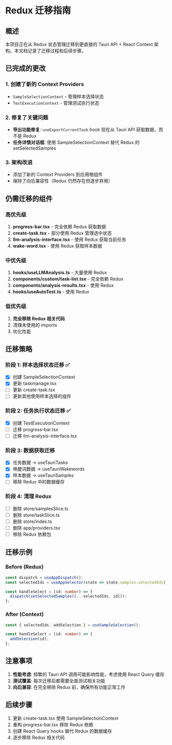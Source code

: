 # Redux 迁移指南

## 概述
本项目正在从 Redux 状态管理迁移到更直接的 Tauri API + React Context 架构。本文档记录了迁移过程和后续步骤。

## 已完成的更改

### 1. 创建了新的 Context Providers
- `SampleSelectionContext` - 管理样本选择状态
- `TestExecutionContext` - 管理测试执行状态

### 2. 修复了关键问题
- **导出功能修复**: `useExportCurrentTask` hook 现在从 Tauri API 获取数据，而不是 Redux
- **任务详情对话框**: 使用 SampleSelectionContext 替代 Redux 的 setSelectedSamples

### 3. 架构改进
- 添加了新的 Context Providers 到应用根组件
- 保持了向后兼容性（Redux 仍然存在但逐步弃用）

## 仍需迁移的组件

### 高优先级
1. **progress-bar.tsx** - 完全依赖 Redux 获取数据
2. **create-task.tsx** - 部分使用 Redux 管理选中状态
3. **llm-analysis-interface.tsx** - 使用 Redux 获取当前任务
4. **wake-word.tsx** - 使用 Redux 获取样本数据

### 中优先级
1. **hooks/useLLMAnalysis.ts** - 大量使用 Redux
2. **components/custom/task-list.tsx** - 完全依赖 Redux
3. **components/analysis-results.tsx** - 使用 Redux
4. **hooks/useAutoTest.ts** - 使用 Redux

### 低优先级
1. **完全移除 Redux 相关代码**
2. 清理未使用的 imports
3. 优化性能

## 迁移策略

### 阶段 1: 样本选择状态迁移 ✅
- [x] 创建 SampleSelectionContext
- [x] 更新 taskmanage.tsx
- [ ] 更新 create-task.tsx
- [ ] 更新其他使用样本选择的组件

### 阶段 2: 任务执行状态迁移 ✅
- [x] 创建 TestExecutionContext
- [ ] 迁移 progress-bar.tsx
- [ ] 迁移 llm-analysis-interface.tsx

### 阶段 3: 数据获取迁移
- [x] 任务数据 → useTauriTasks
- [x] 唤醒词数据 → useTauriWakewords
- [x] 样本数据 → useTauriSamples
- [ ] 移除 Redux 中的数据缓存

### 阶段 4: 清理 Redux
- [ ] 删除 store/samplesSlice.ts
- [ ] 删除 store/taskSlice.ts
- [ ] 删除 store/index.ts
- [ ] 删除 app/providers.tsx
- [ ] 移除 Redux 依赖包

## 迁移示例

### Before (Redux)
```typescript
const dispatch = useAppDispatch();
const selectedIds = useAppSelector(state => state.samples.selectedIds);

const handleSelect = (id: number) => {
  dispatch(setSelectedSamples([...selectedIds, id]));
};
```

### After (Context)
```typescript
const { selectedIds, addSelection } = useSampleSelection();

const handleSelect = (id: number) => {
  addSelection(id);
};
```

## 注意事项

1. **性能考虑**: 频繁的 Tauri API 调用可能影响性能，考虑使用 React Query 缓存
2. **测试覆盖**: 每次迁移后都需要全面测试相关功能
3. **向后兼容**: 在完全移除 Redux 前，确保所有功能正常工作

## 后续步骤

1. 更新 create-task.tsx 使用 SampleSelectionContext
2. 重构 progress-bar.tsx 移除 Redux 依赖
3. 创建 React Query hooks 替代 Redux 的数据缓存
4. 逐步移除 Redux 相关代码